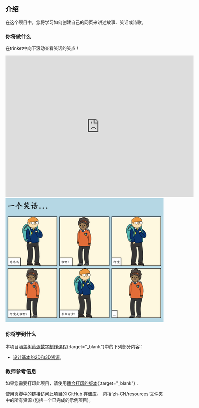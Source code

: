 ## 介绍

在这个项目中，您将学习如何创建自己的网页来讲述故事、笑话或诗歌。

### 你将做什么

在trinket中向下滚动查看笑话的笑点！

<div class="trinket">
  <iframe src="https://trinket.io/embed/html/bce5628ae6?outputOnly=true&start=result" width="600" height="450" frameborder="0" marginwidth="0" marginheight="0" allowfullscreen>
  </iframe>
  <img src="images/story-final.png">
</div>

### 你将学到什么

本项目涵盖[树莓派数字制作课程](https://rpf.io/curriculum){:target="_blank"}中的下列部分内容：

+ [设计基本的2D和3D资源](https://www.raspberrypi.org/curriculum/design/creator)。

### 教师参考信息

如果您需要打印此项目，请使用[适合打印的版本](https://projects.raspberrypi.org/zh-CN/projects/tell-a-story/print){:target="_blank"} .

使用页脚中的链接访问此项目的 GitHub 存储库。 包括'zh-CN/resources'文件夹中的所有资源 (包括一个已完成的示例项目)。